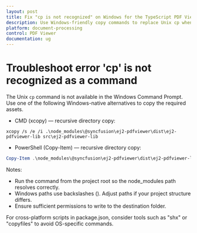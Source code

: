 ```yaml
---
layout: post
title: Fix "cp is not recognized" on Windows for the TypeScript PDF Viewer
description: Use Windows-friendly copy commands to replace Unix cp when copying ej2-pdfviewer-lib assets for the TypeScript PDF Viewer—examples for CMD (xcopy) and PowerShell (Copy-Item).
platform: document-processing
control: PDF Viewer
documentation: ug
---
```


# Troubleshoot error 'cp' is not recognized as a command

The Unix `cp` command is not available in the Windows Command Prompt. Use one of the following Windows-native alternatives to copy the required assets.

- CMD (xcopy) — recursive directory copy:

```batch
xcopy /s /e /i .\node_modules\@syncfusion\ej2-pdfviewer\dist\ej2-pdfviewer-lib src\ej2-pdfviewer-lib
```

- PowerShell (Copy-Item) — recursive directory copy:

```powershell
Copy-Item .\node_modules\@syncfusion\ej2-pdfviewer\dist\ej2-pdfviewer-lib -Destination .\src\ej2-pdfviewer-lib -Recurse -Force
```

Notes:
- Run the command from the project root so the node_modules path resolves correctly.
- Windows paths use backslashes (\). Adjust paths if your project structure differs.
- Ensure sufficient permissions to write to the destination folder.

For cross-platform scripts in package.json, consider tools such as "shx" or "copyfiles" to avoid OS-specific commands.
